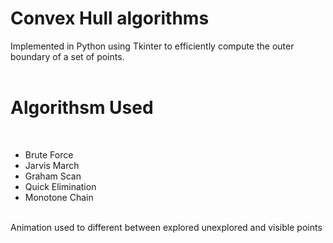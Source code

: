 # Convex Hull algorithms
Implemented in Python using Tkinter to efficiently compute the outer boundary of a set of points. 
<br><br>
# Algorithsm Used
<br>
<ul>
  <li>Brute Force</li>
  <li>Jarvis March</li>
  <li>Graham Scan</li>
  <li>Quick Elimination</li>
  <li>Monotone Chain</li>  
</ul>
<br>
Animation used to different between explored unexplored and visible points
